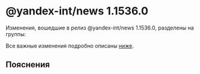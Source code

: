 # @yandex-int/news 1.1536.0

<!-- ЧЕЛОВЕЧЕСКОЕ ВСТУПЛЕНИЕ -->

Изменения, вошедшие в релиз @yandex-int/news 1.1536.0, разделены на группы:

Все важные изменения подробно описаны [ниже](#Пояснения).

## Пояснения

